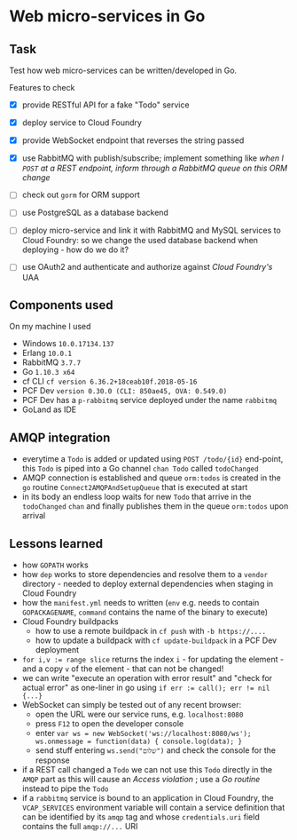 # Web micro-services in Go

## Task

Test how web micro-services can be written/developed in Go. 

Features to check

- [x] provide RESTful API for a fake "Todo" service
- [x] deploy service to Cloud Foundry
- [x] provide WebSocket endpoint that reverses the string passed
- [x] use RabbitMQ with publish/subscribe; implement something like _when I `POST` at a REST endpoint, inform through a RabbitMQ queue on this ORM change_
- [ ] check out `gorm` for ORM support
- [ ] use PostgreSQL as a database backend
- [ ] deploy micro-service and link it with RabbitMQ and MySQL services to Cloud Foundry: so we change the used database backend when deploying - how do we do it?
- [ ] use OAuth2 and authenticate and authorize against _Cloud Foundry's_ UAA    


## Components used

On my machine I used

- Windows `10.0.17134.137`
- Erlang `10.0.1`
- RabbitMQ `3.7.7`
- Go `1.10.3 x64`
- cf CLI `cf version 6.36.2+18ceab10f.2018-05-16`
- PCF Dev `version 0.30.0 (CLI: 850ae45, OVA: 0.549.0)`
- PCF Dev has a `p-rabbitmq` service deployed under the name `rabbitmq`
- GoLand as IDE 


## AMQP integration
- everytime a `Todo` is added or updated using `POST /todo/{id}` end-point, this `Todo` is piped into a Go channel `chan Todo` called `todoChanged` 
- AMQP connection is established and queue `orm:todos` is created in the `go` routine `Connect2AMQPAndSetupQueue` that is executed at start
- in its body an endless loop waits for new `Todo` that arrive in the `todoChanged` `chan` and finally publishes them in the queue `orm:todos` upon arrival



## Lessons learned

- how `GOPATH` works
- how `dep` works to store dependencies and resolve them to a `vendor` directory - needed to deploy external dependencies when staging in Cloud Foundry
- how the `manifest.yml` needs to written (`env` e.g. needs to contain `GOPACKAGENAME`, `command` contains the name of the binary to execute)
- Cloud Foundry buildpacks
    - how to use a remote buildpack in `cf push` with `-b https://....` 
    - how to update a buildpack with `cf update-buildpack` in a PCF Dev deployment
- `for i,v := range slice` returns the index `i` - for updating the element - and a copy `v` of the element - that can not be changed!  
- we can write "execute an operation with error result" and "check for actual error" as one-liner in go using `if err := call(); err != nil {...}`
- WebSocket can simply be tested out of any recent browser:
    - open the URL were our service runs, e.g. `localhost:8080`
    - press `F12` to open the developer console
    - enter `
var ws = new WebSocket('ws://localhost:8080/ws');
ws.onmessage = function(data) { console.log(data); }    
`
    - send stuff entering `ws.send("שלום")` and check the console for the response
- if a REST call changed a `Todo` we can not use this `Todo` directly in the `AMQP` part as this will cause an _Access violation_ ; use a _Go routine_ instead to pipe the `Todo`
- if a `rabbitmq` service is bound to an application in Cloud Foundry, the `VCAP_SERVICES` environment variable will contain a service definition that can be identified by its `amqp` tag and whose `credentials.uri` field contains the full `amqp://...` URI
